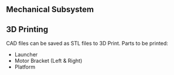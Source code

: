## Mechanical Subsystem

## 3D Printing
CAD files can be saved as STL files to 3D Print.
Parts to be printed:
- Launcher
- Motor Bracket (Left & Right)
- Platform
